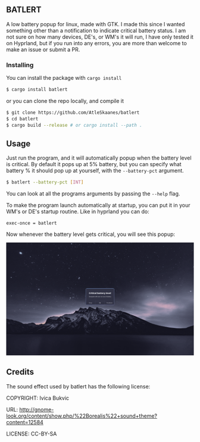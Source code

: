## BATLERT

A low battery popup for linux, made with GTK.
I made this since I wanted something other than a notification to indicate critical battery status.
I am not sure on how many devices, DE's, or WM's it will run, I have only tested it on Hyprland, but if you run into any errors, you are more than welcome to make an issue or submit a PR.

### Installing

You can install the package with `cargo install`

```sh
$ cargo install batlert
```

or you can clone the repo locally, and compile it

```sh
$ git clone https://github.com/AtleSkaanes/batlert
$ cd batlert
$ cargo build --release # or cargo install --path .
```

## Usage

Just run the program, and it will automatically popup when the battery level is critical.
By default it pops up at 5% battery, but you can specify what battery % it should pop up at yourself, with the `--battery-pct` argument.

```sh
$ batlert --battery-pct [INT]
```

You can look at all the programs arguments by passing the `--help` flag.

To make the program launch automatically at startup, you can put it in your WM's or DE's startup routine.
Like in hyprland you can do:

```hypr
exec-once = batlert
```

Now whenever the battery level gets critical, you will see this popup:

![Popup example](images/popup.png)

## Credits

The sound effect used by batlert has the following license:

COPYRIGHT: Ivica Bukvic

URL: http://gnome-look.org/content/show.php/%22Borealis%22+sound+theme?content=12584

LICENSE: CC-BY-SA
